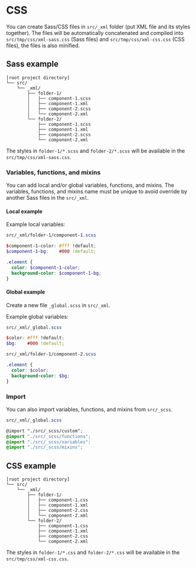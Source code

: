 <!--
@@@title:CSS@@@
@@@description:Put XML file and its styles together.@@@
@@@section:XML@@@
@@@subsection:None@@@
-->

# CSS

You can create Sass/CSS files in `src/_xml` folder (put XML file and its styles together). The files will be automatically concatenated and compiled into `src/tmp/css/xml-sass.css` (Sass files) and `src/tmp/css/xml-css.css` (CSS files), the files is also minified.


## Sass example

```plaintext
[root project directory]
└── src/
    └── _xml/
        ├── folder-1/
        │   ├── component-1.scss
        │   ├── component-1.xml
        │   ├── component-2.scss
        │   └── component-2.xml
        └── folder-2/
            ├── component-1.scss
            ├── component-1.xml
            ├── component-2.scss
            └── component-2.xml
```

The styles in `folder-1/*.scss` and `folder-2/*.scss` will be available in the `src/tmp/css/xml-sass.css`.

### Variables, functions, and mixins

You can add local and/or global variables, functions, and mixins. The variables, functions, and mixins name must be unique to avoid override by another Sass files in the `src/_xml`.

#### Local example

Example local variables:

```scss
src/_xml/folder-1/component-1.scss

$component-1-color: #fff !default;
$component-1-bg:    #000 !default;

.element {
  color: $component-1-color;
  background-color: $component-1-bg;
}
```

#### Global example

Create a new file `_global.scss` in `src/_xml`.

Example global variables:

```scss
src/_xml/_global.scss

$color: #fff !default;
$bg:    #000 !default;
```

```scss
src/_xml/folder-1/component-2.scss

.element {
  color: $color;
  background-color: $bg;
}
```

### Import

You can also import variables, functions, and mixins from `src/_scss`.

```scss
src/_xml/_global.scss

@import "./src/_scss/custom";
@import "./src/_scss/functions";
@import "./src/_scss/variables";
@import "./src/_scss/mixins";
```


## CSS example

```plaintext
[root project directory]
└── src/
    └── _xml/
        ├── folder-1/
        │   ├── component-1.css
        │   ├── component-1.xml
        │   ├── component-2.css
        │   └── component-2.xml
        └── folder-2/
            ├── component-1.css
            ├── component-1.xml
            ├── component-2.css
            └── component-2.xml
```

The styles in `folder-1/*.css` and `folder-2/*.css` will be available in the `src/tmp/css/xml-css.css`.
